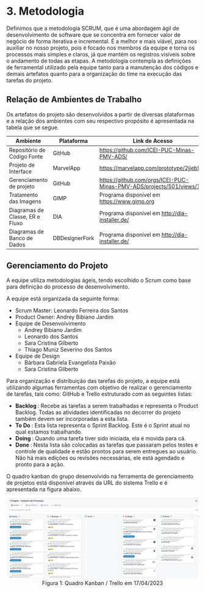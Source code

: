 # 3. Metodologia

Definimos que a metodologia SCRUM, que é uma abordagem ágil de desenvolvimento de software que se concentra em fornecer valor de negócio de forma iterativa e incremental. É a melhor e mais viável, para nos auxiliar no nosso projeto, pois é focado nos membros da equipe e torna os processos mais simples e claros, já que  mantém os registros visíveis sobre o andamento de todas as etapas.
A metodologia contempla as definições de ferramental utilizado pela equipe tanto para a manutenção dos códigos e demais artefatos quanto para a organização do time na execução das tarefas do projeto.

## Relação de Ambientes de Trabalho

Os artefatos do projeto são desenvolvidos a partir de diversas plataformas e a relação dos ambientes com seu respectivo propósito é apresentada na tabela que se segue.

| Ambiente | Plataforma | Link de Acesso |
| --- | --- | --- |
| Repositório de Código Fonte | GitHub | https://github.com/ICEI-PUC-Minas-PMV-ADS/ |
| Projeto de Interface  | MarvelApp | https://marvelapp.com/prototype/2jjeb9f6 |
| Gerenciamento de projeto | GitHub | https://github.com/orgs/ICEI-PUC-Minas-PMV-ADS/projects/501/views/1 |
| Tratamento das Imagens | GIMP | Programa disponível em https://www.gimp.org |
| Diagramas de Classe, ER e Fluxo | DIA | Programa disponível em http://dia-installer.de/ |
| Diagramas de Banco de Dados | DBDesignerFork | Programa disponível em http://dia-installer.de/ |

## Gerenciamento do Projeto

A equipe utiliza metodologias ágeis, tendo escolhido o Scrum como base para definição do processo de desenvolvimento.

A equipe está organizada da seguinte forma:
* Scrum Master: Leonardo Ferreira dos Santos
* Product Owner: Andrey Bibiano Jardim
* Equipe de Desenvolvimento
    * Andrey Bibiano Jardim
    * Leonardo dos Santos
    * Sara Cristina Gilberto
    * Thiago Muniz Severino dos Santos
* Equipe de Design
    * Bárbara Gabriela Evangelista Paixão
    * Sara Cristina Gilberto

Para organização e distribuição das tarefas do projeto, a equipe está utilizando algumas ferramentas com objetivo de realizar o gerenciamento de tarefas, tais como: GitHub e Trello estruturado com as seguintes listas: 

* <strong> Backlog </strong>: Recebe as tarefas a serem trabalhadas e representa o Product Backlog. Todas as atividades identificadas no decorrer do projeto também devem ser incorporadas a esta lista.
* <strong> To Do </strong>: Esta lista representa o Sprint Backlog. Este é o Sprint atual no qual estamos trabalhando.
* <strong> Doing </strong>: Quando uma tarefa tiver sido iniciada, ela é movida para cá.
* <strong> Done </strong>: Nesta lista são colocadas as tarefas que passaram pelos testes e controle de qualidade e estão prontos para serem entregues ao usuário. Não há mais edições ou revisões necessárias, ele está agendado e pronto para a ação.

O quadro kanban do grupo desenvolvido na ferramenta de gerenciamento de projetos está disponível através da URL do sistema Trello e é apresentada na figura abaixo. 

<P align='center'>
<img src='img/metodologia/tela_kanban_grupo.png'><BR>
Figura 1: Quadro Kanban / Trello em 17/04/2023
</P>


